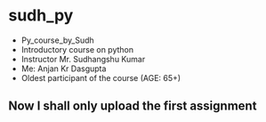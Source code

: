 # sudh_py
- Py_course_by_Sudh 
- Introductory course on python
- Instructor Mr. Sudhangshu Kumar 
- Me: Anjan Kr Dasgupta
- Oldest participant of the course (AGE: 65+)

## Now I shall only upload the first assignment 
